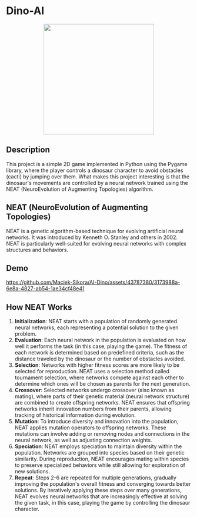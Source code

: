 # Dino-AI
<div align="center">
<img src='https://github.com/Maciek-Sikora/AI-Dino/assets/43787380/32df5c79-e1e2-490d-bd81-4bd03fa58e58' width='300' >
</div>


## Description
This project is a simple 2D game implemented in Python using the Pygame library, where the player controls a dinosaur character to avoid obstacles (cacti) by jumping over them. What makes this project interesting is that the dinosaur's movements are controlled by a neural network trained using the NEAT (NeuroEvolution of Augmenting Topologies) algorithm.

## NEAT (NeuroEvolution of Augmenting Topologies)
NEAT is a genetic algorithm-based technique for evolving artificial neural networks. It was introduced by Kenneth O. Stanley and others in 2002. NEAT is particularly well-suited for evolving neural networks with complex structures and behaviors.

## Demo

https://github.com/Maciek-Sikora/AI-Dino/assets/43787380/3173988a-6e8a-4827-ab54-1ae34cf48e41



## How NEAT Works
1. **Initialization**: NEAT starts with a population of randomly generated neural networks, each representing a potential solution to the given problem.
2. **Evaluation**: Each neural network in the population is evaluated on how well it performs the task (in this case, playing the game). The fitness of each network is determined based on predefined criteria, such as the distance traveled by the dinosaur or the number of obstacles avoided.
3. **Selection**: Networks with higher fitness scores are more likely to be selected for reproduction. NEAT uses a selection method called tournament selection, where networks compete against each other to determine which ones will be chosen as parents for the next generation.
4. **Crossover**: Selected networks undergo crossover (also known as mating), where parts of their genetic material (neural network structure) are combined to create offspring networks. NEAT ensures that offspring networks inherit innovation numbers from their parents, allowing tracking of historical information during evolution.
5. **Mutation**: To introduce diversity and innovation into the population, NEAT applies mutation operators to offspring networks. These mutations can involve adding or removing nodes and connections in the neural network, as well as adjusting connection weights.
6. **Speciation**: NEAT employs speciation to maintain diversity within the population. Networks are grouped into species based on their genetic similarity. During reproduction, NEAT encourages mating within species to preserve specialized behaviors while still allowing for exploration of new solutions.
7. **Repeat**: Steps 2-6 are repeated for multiple generations, gradually improving the population's overall fitness and converging towards better solutions.
By iteratively applying these steps over many generations, NEAT evolves neural networks that are increasingly effective at solving the given task, in this case, playing the game by controlling the dinosaur character.







